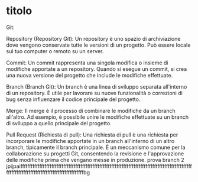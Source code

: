 # titolo
Git:

Repository (Repository Git): Un repository è uno spazio di archiviazione dove vengono conservate tutte le versioni di un progetto. Può essere locale sul tuo computer o remoto su un server.

Commit: Un commit rappresenta una singola modifica o insieme di modifiche apportate a un repository. Quando si esegue un commit, si crea una nuova versione del progetto che include le modifiche effettuate.

Branch (Branch Git): Un branch è una linea di sviluppo separata all'interno di un repository. È utile per lavorare su nuove funzionalità o correzioni di bug senza influenzare il codice principale del progetto.

Merge: Il merge è il processo di combinare le modifiche da un branch all'altro. Ad esempio, è possibile unire le modifiche effettuate su un branch di sviluppo a quello principale del progetto.

Pull Request (Richiesta di pull): Una richiesta di pull è una richiesta per incorporare le modifiche apportate in un branch all'interno di un altro branch, tipicamente il branch principale. È un meccanismo comune per la collaborazione su progetti Git, consentendo la revisione e l'approvazione delle modifiche prima che vengano messe in produzione.
prova branch 2
jpijpaifffffffffffffffffffffffffffffffffffffffffffffffffffffffffffffffffffffffffffffffffffffffffffffffffffffffffffffffffffffffffffffffffffffffffffffffffbg
